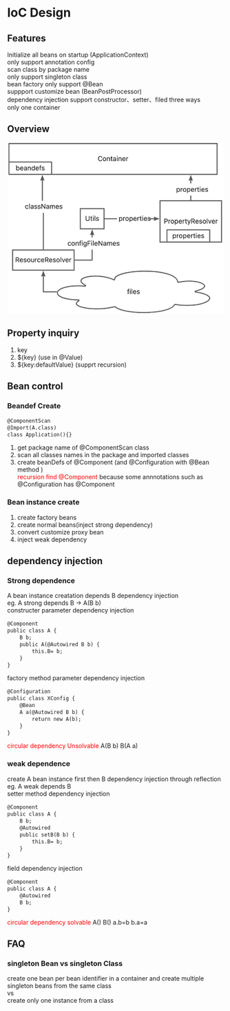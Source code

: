 # IoC Design
## Features
Initialize all beans on startup (ApplicationContext)  
only support annotation config  
scan class by package name  
only support singleton class  
bean factory only support @Bean  
suppport customize bean (BeanPostProcessor)  
dependency injection support constructor、setter、filed three ways   
only one container
## Overview
![](./ioc_overview.jpg)
## Property inquiry 
1. key  
2. ${key}  (use in @Value)  
3. ${key:defaultValue} (supprt recursion)
## Bean control
### Beandef Create
```
@ComponentScan
@Import(A.class)
class Application(){}
```
1. get package name of @ComponentScan class 
2. scan all classes names in the package and imported classes
3. create beanDefs of @Component (and @Configuration with @Bean method )  
<font color=red> recursion find @Component </font> because some annnotations such as @Configuration has @Component
### Bean instance create
1. create factory beans
2. create normal beans(inject strong dependency)
3. convert customize proxy bean 
4. inject weak dependency
## dependency injection
### Strong dependence
A bean instance  creatation depends B dependency injection  
eg.  A strong depends B ->  A(B b)   
constructer  parameter  dependency injection
````
@Component
public class A {
    B b;
    public A(@Autowired B b) {
        this.B= b;
    }
}
````
factory method  parameter   dependency injection
````
@Configuration
public class XConfig {
    @Bean
    A a(@Autowired B b) {
        return new A(b);
    }
}
````
<font color=red>circular dependency  Unsolvable</font>
A(B b)  B(A a)
### weak dependence
create A bean instance first then B dependency injection through reflection  
eg.  A weak depends B  
setter method    dependency injection
````
@Component
public class A {
    B b;
    @Autowired 
    public setB(B b) {
        this.B= b;
    }
}
````
field   dependency injection
````
@Component
public class A {
    @Autowired 
    B b;
}
````
<font color=red>circular dependency  solvable</font>
A()  B() a.b=b b.a=a
## FAQ
### singleton Bean vs singleton Class
create one bean per bean identifier in a container and create multiple singleton beans from the same class   
vs  
create only one instance from a class


